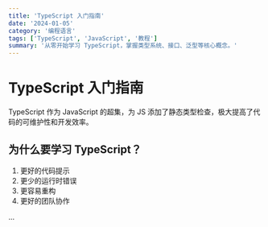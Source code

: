 ```yaml
---
title: 'TypeScript 入门指南'
date: '2024-01-05'
category: '编程语言'
tags: ['TypeScript', 'JavaScript', '教程']
summary: '从零开始学习 TypeScript，掌握类型系统、接口、泛型等核心概念。'
---
```


# TypeScript 入门指南

TypeScript 作为 JavaScript 的超集，为 JS 添加了静态类型检查，极大提高了代码的可维护性和开发效率。

## 为什么要学习 TypeScript？

1. 更好的代码提示
2. 更少的运行时错误
3. 更容易重构
4. 更好的团队协作

... 
